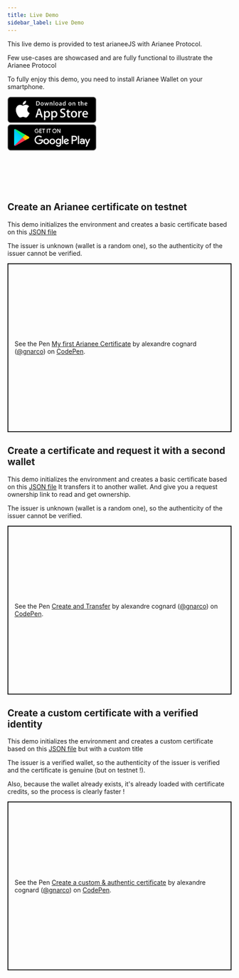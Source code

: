 ```yaml
---
title: Live Demo
sidebar_label: Live Demo
---
```


This live demo is provided to test arianeeJS with Arianee Protocol.

Few use-cases are showcased and are fully functional to illustrate the Arianee Protocol

To fully enjoy this demo, you need to install Arianee Wallet on your smartphone.




<div class="left">
<a href="https://apps.apple.com/ch/app/arianee-wallet/id1435782507" target="_blank"><img src="../img/appstore.svg" alt="drawing" width="200"/></a>
</div>

<div class="left">
<a href="https://play.google.com/store/apps/details?id=com.arianee.wallet&hl=ln" target="_blank"><img src="../img/googleplay.svg" alt="drawing" width="200"/></a>
</div>


<br/><br/><br/><br/>

## Create an Arianee certificate on testnet
This demo initializes the environment and creates a basic certificate based on this <a href="https://cert.arianee.org/cert/sampleCert.json" target="_blank">JSON file</a>

The issuer is unknown (wallet is a random one), so the authenticity of the issuer cannot be verified.

<p class="codepen" data-height="465" data-theme-id="0" data-default-tab="js,result" data-user="gnarco" data-slug-hash="OJJVvQm" style="height: 379px; box-sizing: border-box; display: flex; align-items: center; justify-content: center; border: 2px solid; margin: 1em 0; padding: 1em;" data-pen-title="My first Arianee Certificate">
  <span>See the Pen <a href="https://codepen.io/gnarco/pen/OJJVvQm">
  My first Arianee Certificate</a> by alexandre cognard (<a href="https://codepen.io/gnarco">@gnarco</a>)
  on <a href="https://codepen.io">CodePen</a>.</span>
</p>
<script async src="https://static.codepen.io/assets/embed/ei.js"></script>

## Create a certificate and request it with a second wallet

This demo initializes the environment and creates a basic certificate based on this <a href="https://cert.arianee.org/cert/sampleCert.json" target="_blank">JSON file</a>
It transfers it to another wallet. And give you a request ownership link to read and get ownership.

The issuer is unknown (wallet is a random one), so the authenticity of the issuer cannot be verified.

<p class="codepen" data-height="465" data-theme-id="0" data-default-tab="js,result" data-user="gnarco" data-slug-hash="mddJzWv" style="height: 379px; box-sizing: border-box; display: flex; align-items: center; justify-content: center; border: 2px solid; margin: 1em 0; padding: 1em;" data-pen-title="Create and Transfer">
  <span>See the Pen <a href="https://codepen.io/gnarco/pen/mddJzWv">
  Create and Transfer</a> by alexandre cognard (<a href="https://codepen.io/gnarco">@gnarco</a>)
  on <a href="https://codepen.io">CodePen</a>.</span>
</p>
<script async src="https://static.codepen.io/assets/embed/ei.js"></script>

</iframe>



## Create a custom certificate with a verified identity

This demo initializes the environment and creates a custom certificate based on this <a href="https://cert.arianee.org/cert/sampleCert.json" target="_blank">JSON file</a> but with a custom title

The issuer is a verified wallet, so the authenticity of the issuer is verified and the certificate is genuine (but on testnet !).

Also, because the wallet already exists, it's already loaded with certificate credits, so the process is clearly faster !



<p class="codepen" data-height="465" data-theme-id="0" data-default-tab="js,result" data-user="gnarco" data-slug-hash="dyyprpR" style="height: 379px; box-sizing: border-box; display: flex; align-items: center; justify-content: center; border: 2px solid; margin: 1em 0; padding: 1em;" data-pen-title="Create a custom &amp;amp; authentic certificate">
  <span>See the Pen <a href="https://codepen.io/gnarco/pen/dyyprpR">
  Create a custom &amp; authentic certificate</a> by alexandre cognard (<a href="https://codepen.io/gnarco">@gnarco</a>)
  on <a href="https://codepen.io">CodePen</a>.</span>
</p>
<script async src="https://static.codepen.io/assets/embed/ei.js"></script>


